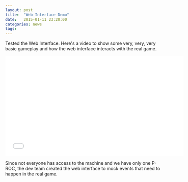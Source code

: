 ```yaml
---
layout: post
title:  "Web Interface Demo"
date:   2015-01-11 23:20:00
categories: news
tags:
---
```


Tested the Web Interface.  Here's a video to show some very, very, very basic
gameplay and how the web interface interacts with the real game.

<iframe width="560" height="315" src="//www.youtube.com/embed/--j8BTRcH3A" frameborder="0" allowfullscreen></iframe>


Since not everyone has access to the machine and we have only one P-ROC, the dev
team created the web interface to mock events that need to happen in the real game.
